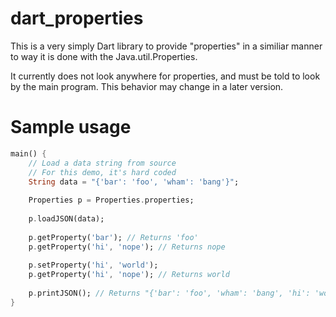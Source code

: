 dart\_properties
=======================

This is a very simply Dart library to provide "properties" in a similiar manner to way it is done with the Java.util.Properties.

It currently does not look anywhere for properties, and must be told to look by the main program. This behavior may change in a later version.

Sample usage
============

```dart
main() {
	// Load a data string from source
	// For this demo, it's hard coded
	String data = "{'bar': 'foo', 'wham': 'bang'}";
	
	Properties p = Properties.properties;
	
	p.loadJSON(data);
	
	p.getProperty('bar'); // Returns 'foo'
	p.getProperty('hi', 'nope'); // Returns nope
	
	p.setProperty('hi', 'world');
	p.getProperty('hi', 'nope'); // Returns world
	
	p.printJSON(); // Returns "{'bar': 'foo', 'wham': 'bang', 'hi': 'world'}"
}
```